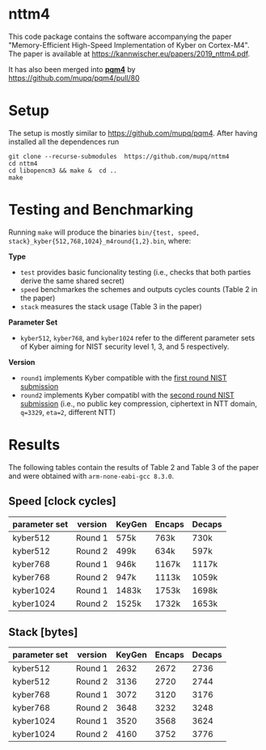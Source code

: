 # nttm4
This code package contains the software accompanying the paper "Memory-Efficient High-Speed Implementation of Kyber on Cortex-M4". The paper is available at https://kannwischer.eu/papers/2019_nttm4.pdf. 

It has also been merged into [**pqm4**](https://github.com/mupq/pqm4) by https://github.com/mupq/pqm4/pull/80

# Setup 

The setup is mostly similar to https://github.com/mupq/pqm4.
After having installed all the dependences run
```
git clone --recurse-submodules  https://github.com/mupq/nttm4
cd nttm4
cd libopencm3 && make &  cd ..
make 
```

# Testing and Benchmarking 
Running `make` will produce the binaries `bin/{test, speed, stack}_kyber{512,768,1024}_m4round{1,2}.bin`, where: 

**Type**
- `test` provides basic funcionality testing (i.e., checks that both parties derive the same shared secret)
- `speed` benchmarkes the schemes and outputs cycles counts (Table 2 in the paper)
- `stack` measures the stack usage (Table 3 in the paper)

**Parameter Set**
- `kyber512`, `kyber768`, and `kyber1024` refer to the different parameter sets of Kyber aiming for NIST security level 1, 3, and 5 respectively. 

**Version**
- `round1` implements Kyber compatible with the [first round NIST submission](https://csrc.nist.gov/CSRC/media/Projects/Post-Quantum-Cryptography/documents/round-1/submissions/CRYSTALS_Kyber.zip)
- `round2` implements Kyber compatibl with the [second round NIST submission](https://csrc.nist.gov/CSRC/media/Projects/Post-Quantum-Cryptography/documents/round-2/submissions/CRYSTALS-Kyber-Round2.zip) (i.e., no public key compression, ciphertext in NTT domain, `q=3329`, `eta=2`, different NTT)

# Results

The following tables contain the results of Table 2 and Table 3 of the paper and were obtained with `arm-none-eabi-gcc 8.3.0`. 

## Speed [clock cycles]

| parameter set | version | KeyGen | Encaps | Decaps |
| ------------- | ------- | ------ | ------ | ------ | 
| kyber512      | Round 1 | 575k   | 763k   | 730k   |
| kyber512      | Round 2 | 499k   | 634k   | 597k   |
| kyber768      | Round 1 | 946k   | 1167k  | 1117k  |
| kyber768      | Round 2 | 947k   | 1113k  | 1059k  |
| kyber1024     | Round 1 | 1483k  | 1753k  | 1698k  |
| kyber1024     | Round 2 | 1525k  | 1732k  | 1653k  |

##  Stack [bytes]
| parameter set | version | KeyGen | Encaps | Decaps |
| ------------- | ------- | ------ | ------ | ------ | 
| kyber512      | Round 1 | 2632   | 2672   | 2736   |
| kyber512      | Round 2 | 3136   | 2720   | 2744   |  
| kyber768      | Round 1 | 3072   | 3120   | 3176   |   
| kyber768      | Round 2 | 3648   | 3232   | 3248   |
| kyber1024     | Round 1 | 3520   | 3568   | 3624   |  
| kyber1024     | Round 2 | 4160   | 3752   | 3776   |  
